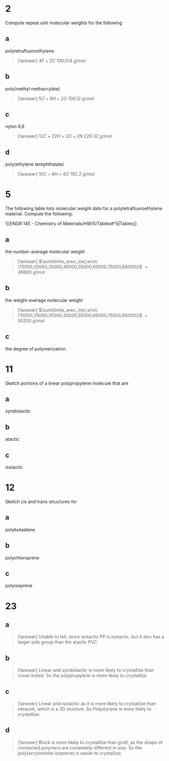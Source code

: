 # 2

Compute repeat unit molecular weights for the following

## a

 polytetrafluoroethylene

> [!answer]
> $4F+2C$
> $100.014~g/mol$

## b

 poly(methyl methacrylate)

> [!answer]
> $5C+8H+2O$
> $100.12~g/mol$

## c

nylon 6,6

> [!answer]
> $12C+22H+2O+2N$
> $226.32~g/mol$

## d

 poly(ethylene terephthalate)

> [!answer]
> $10C+8H+4O$
> $192.2~g/mol$

# 5

The following table lists molecular weight data for a polytetrafluoroethylene material. Compute the following:

![[ENGR 145 - Chemistry of Materials/HW/5/Tables#^5|Tables]]

## a

the number-average molecular weight

> [!answer]
> $\sum\limits_wwx_i(w),w\in\{15000,25000,35000,45000,55000,65000,75000,85000\}$
> $=49800~g/mol$

## b

the weight-average molecular weight

> [!answer]
> $\sum\limits_wwx_i(w),w\in\{15000,25000,35000,45000,55000,65000,75000,85000\}$
> $=55200~g/mol$

## c

the degree of polymerization.

# 11

Sketch portions of a linear polypropylene molecule that are

## a

syndiotactic

## b

atactic

## c

isotactic

# 12

Sketch cis and trans structures for

## a

polybutadiene

## b

polychloroprene

## c

polyisoprene

# 23

## a

> [!answer]
> Unable to tell, since isotactic PP is isotactic, but it also has a larger side group than the atactic PVC.

## b

> [!answer]
> Linear and syndiotactic is more likely to crystallize than cross-linked. So the polypropylene is more likely to crystallize

## c

> [!answer]
> Linear and isotactic as it is more likely to crystallize than network, which is a 3D stucture. So Polystyrene is more likely to crystallize.

## d

> [!answer]
> Block is more likely to crystallize than graft, as the shape of connected polymers are completely different in size. So the poly(acrylonitrile-isoprene) is easier to crystallize.
